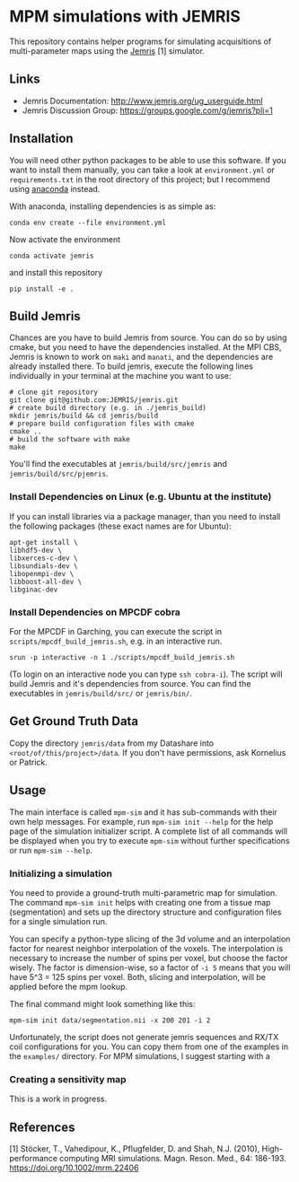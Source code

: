 # MPM simulations with JEMRIS
This repository contains helper programs for simulating acquisitions of multi-parameter maps using the [Jemris](https://github.com/JEMRIS/jemris) [1] simulator.

## Links
* Jemris Documentation: http://www.jemris.org/ug_userguide.html
* Jemris Discussion Group: https://groups.google.com/g/jemris?pli=1

## Installation
You will need other python packages to be able to use this software. 
If you want to install them manually, you can take a look at `environment.yml` or `requirements.txt` in the root directory of this project; 
but I recommend using [anaconda](https://docs.conda.io/en/latest/miniconda.html) instead. 

With anaconda, installing dependencies is as simple as:
```shell
conda env create --file environment.yml
```
Now activate the environment
```shell
conda activate jemris
```
and install this repository
```shell
pip install -e .
```

## Build Jemris
Chances are you have to build Jemris from source. You can do so by using cmake, but you need to have the dependencies installed. 
At the MPI CBS, Jemris is known to work on `maki` and `manati`, and the dependencies are already installed there. 
To build jemris, execute the following lines individually in your terminal at the machine you want to use:
```shell
# clone git repository
git clone git@github.com:JEMRIS/jemris.git
# create build directory (e.g. in ./jemris_build)
mkdir jemris/build && cd jemris/build
# prepare build configuration files with cmake
cmake ..
# build the software with make
make
```
You'll find the executables at `jemris/build/src/jemris` and `jemris/build/src/pjemris`.

### Install Dependencies on Linux (e.g. Ubuntu at the institute)
If you can install libraries via a package manager, than you need to install the following packages (these exact names are for Ubuntu):
```shell
apt-get install \
libhdf5-dev \
libxerces-c-dev \
libsundials-dev \
libopenmpi-dev \
libboost-all-dev \
libginac-dev 
```

### Install Dependencies on MPCDF cobra
For the MPCDF in Garching, you can execute the script in `scripts/mpcdf_build_jemris.sh`, e.g. in an interactive run. 
```shell
srun -p interactive -n 1 ./scripts/mpcdf_build_jemris.sh
```
(To login on an interactive node you can type `ssh cobra-i`).
The script will build Jemris and it's dependencies from source. 
You can find the executables in `jemris/build/src/` or `jemris/bin/`.

## Get Ground Truth Data
Copy the directory `jemris/data` from my Datashare into `<root/of/this/project>/data`. 
If you don't have permissions, ask Kornelius or Patrick.

## Usage
The main interface is called `mpm-sim` and it has sub-commands with their own help messages.
For example, run `mpm-sim init --help` for the help page of the simulation initializer script.
A complete list of all commands will be displayed when you try to execute `mpm-sim` without further specifications or run `mpm-sim --help`.

### Initializing a simulation
You need to provide a ground-truth multi-parametric map for simulation. 
The command `mpm-sim init` helps with creating one from a tissue map (segmentation) and sets up the directory structure 
and configuration files for a single simulation run.

You can specify a python-type slicing of the 3d volume and an interpolation factor for nearest neighbor interpolation of the voxels. 
The interpolation is necessary to increase the number of spins per voxel, but choose the factor wisely. The factor is dimension-wise, so a factor of `-i 5` means that you will have 5^3 = 125 spins per voxel. 
Both, slicing and interpolation, will be applied before the mpm lookup.

The final command might look something like this:
```shell
mpm-sim init data/segmentation.nii -x 200 201 -i 2
```

Unfortunately, the script does not generate jemris sequences and RX/TX coil configurations for you.
You can copy them from one of the examples in the `examples/` directory.
For MPM simulations, I suggest starting with a 

### Creating a sensitivity map
This is a work in progress.

## References
[1] Stöcker, T., Vahedipour, K., Pflugfelder, D. and Shah, N.J. (2010), High-performance computing MRI simulations. Magn. Reson. Med., 64: 186-193. https://doi.org/10.1002/mrm.22406
